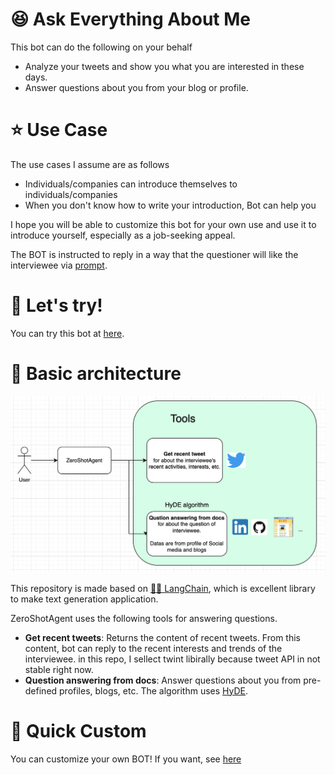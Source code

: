 # 😆 Ask Everything About Me

This bot can do the following on your behalf
- Analyze your tweets and show you what you are interested in these days.
- Answer questions about you from your blog or profile.


# ⭐ Use Case

The use cases I assume are as follows

- Individuals/companies can introduce themselves to individuals/companies
- When you don't know how to write your introduction, Bot can help you

I hope you will be able to customize this bot for your own use and use it to introduce yourself, especially as a job-seeking appeal.

The BOT is instructed to reply in a way that the questioner will like the interviewee via [prompt](query_data.py). 

# 👀 Let's try!
You can try this bot at [here](https://about-yongtae-cfa5uiil5a-an.a.run.app/).
# 🧠 Basic architecture
![architecture](/architecture.png)

This repository is made based on [🦜️🔗 LangChain](https://github.com/hwchase17/langchain), which is excellent library to make text generation application.

ZeroShotAgent uses the following tools for answering questions.
- **Get recent tweets**: Returns the content of recent tweets. From this content, bot can reply to the recent interests and trends of the interviewee. in this repo, I sellect twint libirally because tweet API in not stable right now.
- **Question answering from docs**: Answer questions about you from pre-defined profiles, blogs, etc. The algorithm uses [HyDE](https://langchain.readthedocs.io/en/latest/modules/utils/combine_docs_examples/hyde.html?highlight=Hyde).


# 🚀 Quick Custom
You can customize your own BOT!
If you want, see [here](https://github.com/Yongtae723/ask_everything_about_me)
